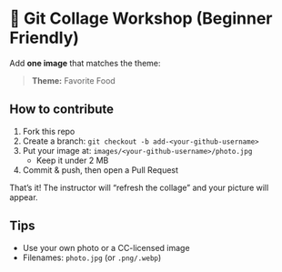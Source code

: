 # 🎨 Git Collage Workshop (Beginner Friendly)

Add **one image** that matches the theme:

> **Theme:** Favorite Food

## How to contribute
1. Fork this repo
2. Create a branch: `git checkout -b add-<your-github-username>`
3. Put your image at: `images/<your-github-username>/photo.jpg`
   - Keep it under 2 MB
4. Commit & push, then open a Pull Request

That’s it! The instructor will “refresh the collage” and your picture will appear.

## Tips
- Use your own photo or a CC-licensed image
- Filenames: `photo.jpg` (or `.png/.webp`)

